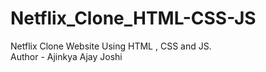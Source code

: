 # Netflix_Clone_HTML-CSS-JS
Netflix Clone Website Using HTML , CSS and JS.
<br>
Author - Ajinkya Ajay Joshi

